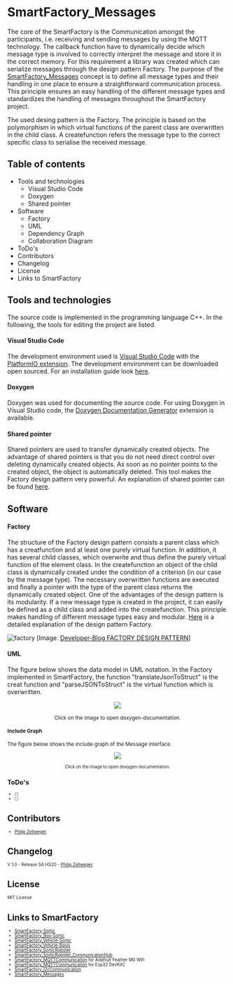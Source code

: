 # SmartFactory_Messages

The core of the SmartFactory is the Communication amongst the participants, i.e. receiving and sending messages by using the MQTT technology. The callback function have to dynamically decide which message type is involved to correctly interpret the message and store it in the correct memory. For this requirement a library was created which can serialize messages through the design pattern Factory. The purpose of the [SmartFactory_Messages](https://github.com/philipzellweger/SmartFactory_Messages) concept is to define all message types and their handling in one place to ensure a straightforward communication process. This principle ensures an easy handling of the different message types and standardizes the handling of messages throughout the SmartFactory project. 

The used desing pattern is the Factory. The principle is based on the polymorphism in which virtual functions of the parent class are overwritten in the child class. A createfunction refers the message type to the correct specific class to serialise the received message. 

## Table of contents
- Tools and technologies
   - Visual Studio Code
   - Doxygen
   - Shared pointer
- Software
   - Factory
   - UML
   - Dependency Graph
   - Collaboration Diagram
- ToDo's
- Contributors
- Changelog
- License
- Links to SmartFactory

## Tools and technologies

The source code is implemented in the programming language C++. In the following, the tools for editing the project are listed.

#### Visual Studio Code
The development environment used is [Visual Studio Code](https://code.visualstudio.com/) with the [PlatformIO extension](https://docs.platformio.org/en/latest/ide/vscode.html). The development environment can be downloaded open sourced. For an installation guide look [here](https://github.com/philipzellweger/SmartFactory_Messages/blob/master/docs/Installation_Guide_SmartFactory.pdf).  

#### Doxygen
Doxygen was used for documenting the source code. For using Doxygen in Visual Studio code, the [Doxygen Documentation Generator](https://marketplace.visualstudio.com/items?itemName=cschlosser.doxdocgen) extension is available.

#### Shared pointer

Shared pointers are used to transfer dynamically created objects. The advantage of shared pointers is that you do not need direct control over deleting dynamically created objects. As soon as no pointer points to the created object, the object is automatically deleted. This tool makes the Factory design pattern very powerful. An explanation of shared pointer can be found [here](https://de.cppreference.com/w/cpp/memory/shared_ptr).

## Software

#### Factory

The structure of the Factory design pattern consists a parent class which has a creatfunction and at least one purely virtual function. In addition, it has several child classes, which overwrite and thus define the purely virtual function of the element class. In the createfunction an object of the child class is dynamically created under the condition of a criterion (in our case by the message type). The necessary overwritten functions are executed and finally a pointer with the type of the parent class returns the dynamically created object. One of the advantages of the design pattern is its modularity. If a new message type is created in the project, it can easily be defined as a child class and added into the createfunction. This principle makes handling of different message types easy and modular.
[Here](https://sourcemaking.com/design_patterns/factory_method) is a detailed explanation of the design pattern Factory.

![factory](https://developer-blog.net/wp-content/uploads/2018/01/factory-design-pattern.jpg)
[Image: [Developer-Blog FACTORY DESIGN PATTERN](https://developer-blog.net/factory-design-pattern-in-c/)]

#### UML

The figure below shows the data model in UML notation. In the Factory implemented in SmartFactory, the function "translateJsonToStruct" is the creat function and "parseJSONToStruct" is the virtual function which is overwritten.

<p align="center">
    <a href=https://github.com/philipzellweger/SmartFactory_Messages/blob/master/docs/html/class_message.html>
        <img src="https://github.com/philipzellweger/SmartFactory_Messages/blob/master/docs/html/class_message__inherit__graph.png" style="border:none;"/>
    </a>
    <p align="center"><small>Click on the image to open doxygen-documentation.</p>
</p>

#### Include Graph

The figure below shows the include graph of the Message interface.

<p align="center">
    <a href=https://github.com/philipzellweger/SmartFactory_Messages/blob/master/docs/html/_messages_8h.html>
        <img src="https://github.com/philipzellweger/SmartFactory_Messages/blob/master/docs/html/_messages_8h__incl.png" style="border:none;"/>
    </a>
    <p align="center"><small>Click on the image to open doxygen-documentation.</p>
</p>

## ToDo's
- [ ]
- [ ]

# Contributors
- [Philip Zellweger](https://github.com/philipzellweger)

# Changelog

V 1.0   -	Release SA HS20 -	[Philip Zellweger](https://github.com/philipzellweger)

# License

MIT License

# Links to SmartFactory
- [SmartFactory-Sortic](https://github.com/LMazzole/SmartFactory-Sortic)
- [SmartFactory_Box-Sortic](https://github.com/LMazzole/SmartFactory_Box-Sortic)
- [SmartFactory_Vehicle-Sortic](https://github.com/LMazzole/SmartFactory_Vehicle-Sortic)
- [SmartFactory_Vehicle-Basis](https://github.com/LMazzole/SmartFactory_Vehicle-Basis)
- [SmartFactory_SorticRoboter](https://github.com/philipzellweger/SmartFactory_SorticRoboter)
- [SmartFactory_SorticRoboter_CommunicationHub](https://github.com/philipzellweger/SmartFactory_SorticRoboter_CommunicationHub)
- [SmartFactory_MQTTCommunication](https://github.com/LMazzole/SmartFactory_MQTTCommunication) for Adafruit Feather M0 Wifi
- [SmartFactory_MQTTCommunication](https://github.com/philipzellweger/SmartFactory_MQTTCommunication) for Esp32 DevKitC
- [SmartFactory_I2cCommunication](https://github.com/philipzellweger/SmartFactory_I2cCommunication)
- [SmartFactory_Messages](https://github.com/philipzellweger/SmartFactory_Messages)
